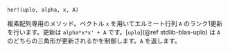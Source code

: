 ```
her!(uplo, alpha, x, A)
```

複素配列専用のメソッド。ベクトル `x` を用いてエルミート行列 `A` のランク1更新を行います。更新は `alpha*x*x' + A` です。[`uplo`](@ref stdlib-blas-uplo) は `A` のどちらの三角形が更新されるかを制御します。`A` を返します。
